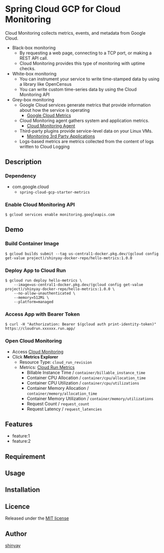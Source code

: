 # Spring Cloud GCP for Cloud Monitoring

Cloud Monitoring collects metrics, events, and metadata from Google Cloud.

- Black-box monitoring
  - By requesting a web page, connecting to a TCP port, or making a REST API call.
  - Cloud Monitoring provides this type of monitoring with uptime checks.
- White-box monitoring
  - You can instrument your service to write time-stamped data by using a library like OpenCensus
  - You can write custom time-series data by using the Cloud Monitoring API
- Grey-box monitoring
  - Google Cloud services generate metrics that provide information about how the service is operating
    - [Google Cloud Metrics](https://cloud.google.com/monitoring/api/metrics_gcp)
  - Cloud Monitoring agent gathers system and application metrics.
    - [Cloud Monitoring Agent](https://cloud.google.com/monitoring/agent)
  - Third-party plugins provide service-level data on your Linux VMs.
    - [Monitoring 3rd Party Applications](https://cloud.google.com/monitoring/agent/plugins)
  - Logs-based metrics are metrics collected from the content of logs written to Cloud Logging
## Description
### Dependency
- com.google.cloud
  - `spring-cloud-gcp-starter-metrics`

### Enable Cloud Monitoring API
```shell script
$ gcloud services enable monitoring.googleapis.com
```

## Demo
### Build Container Image
```shell script
$ gcloud builds submit --tag us-central1-docker.pkg.dev/(gcloud config get-value project)/shinyay-docker-repo/hello-metrics:1.0.0
```

### Deploy App to Cloud Run
```shell script
$ gcloud run deploy hello-metrics \
    --image=us-central1-docker.pkg.dev/(gcloud config get-value project)/shinyay-docker-repo/hello-metrics:1.0.0 \
    --no-allow-unauthenticated \
    --memory=512Mi \
    --platform=managed
```

### Access App with Bearer Token
```shell script
$ curl -H "Authorization: Bearer $(gcloud auth print-identity-token)" https://cloudrun.xxxxxx.run.app/
```

### Open Cloud Monitoring
- Access [Cloud Monitoring](https://console.cloud.google.com/monitoring?_ga=2.260239437.1773434359.1611797762-983599867.1599137884)
- Click **Metrics Explorer**
  - Resource Type: `cloud_run_revision`
  - Metrics: [Cloud Run Metrics](https://cloud.google.com/monitoring/api/metrics_gcp#gcp-run)
    - Billable Instance Time / `container/billable_instance_time`
    - Container CPU Allocation / `container/cpu/allocation_time`
    - Container CPU Utilization / `container/cpu/utilizations`
    - Container Memory Allocation / `container/memory/allocation_time`
    - Container Memory Utilization / `container/memory/utilizations`
    - Request Count / `request_count`
    - Request Latency / `request_latencies`

## Features

- feature:1
- feature:2

## Requirement

## Usage

## Installation

## Licence

Released under the [MIT license](https://gist.githubusercontent.com/shinyay/56e54ee4c0e22db8211e05e70a63247e/raw/34c6fdd50d54aa8e23560c296424aeb61599aa71/LICENSE)

## Author

[shinyay](https://github.com/shinyay)

